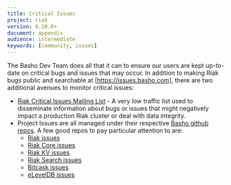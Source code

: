 ```yaml
---
title: Critical Issues
project: riak
version: 0.10.0+
document: appendix
audience: intermediate
keywords: [community, issues]
---
```


The Basho Dev Team does all that it can to ensure our users are kept up-to-date on critical bugs and issues that may occur. In addition to making Riak bugs public and searchable at [https://issues.basho.com], there are two additional avenues to monitor critical issues:

* [Riak Critical Issues Mailing List](http://lists.basho.com/mailman/listinfo/riak-critical-issues_lists.basho.com) - A very *low* traffic list used to disseminate information about bugs or issues that might negatively impact a production Riak cluster or deal with data integrity. 
* Project Issues are all managed under their respective [Basho github repos](https://github.com/basho/).
  A few good repos to pay particular attention to are:
    * [Riak issues](https://github.com/basho/riak/issues)
    * [Riak Core issues](https://github.com/basho/riak_core/issues)
    * [Riak KV issues](https://github.com/basho/riak_kv/issues)
    * [Riak Search issues](https://github.com/basho/riak_search/issues)
    * [Bitcask issues](https://github.com/basho/bitcask/issues)
    * [eLevelDB issues](https://github.com/basho/eleveldb/issues)
